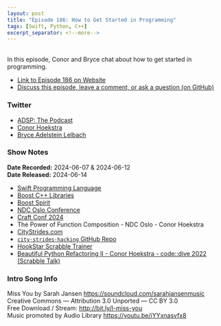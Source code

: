 ```yaml
---
layout: post
title: "Episode 186: How to Get Started in Programming"
tags: [Swift, Python, C++]
excerpt_separator: <!--more-->
---
```



<br>In this episode, Conor and Bryce chat about how to get started in programming.

<!--more-->

* [Link to Episode 186 on Website](https://adspthepodcast.com/2024/06/14/Episode-186.html)
* [Discuss this episode, leave a comment, or ask a question (on GitHub)](https://github.com/codereport/adsp2/discussions/85)

### Twitter
 
* [ADSP: The Podcast](https://twitter.com/adspthepodcast)
* [Conor Hoekstra](https://twitter.com/code_report)
* [Bryce Adelstein Lelbach](https://twitter.com/blelbach)

### Show Notes

**Date Recorded:** 2024-06-07 & 2024-06-12 <br>
**Date Released:** 2024-06-14

* [Swift Programming Language](https://swift.org/)
* [Boost C++ Libraries](https://www.boost.org/) 
* [Boost Spirit](https://github.com/boostorg/spirit)
* [NDC Oslo Conference](https://ndcoslo.com/)
* [Craft Conf 2024](https://craft-conf.com/2024/)
* The Power of Function Composition - NDC Oslo - Conor Hoekstra
* [CityStrides.com](https://citystrides.com/)
* [`city-strides-hacking` GitHub Repo](https://github.com/codereport/city-strides-hacking)
* [HookStar Scrabble Trainer](https://github.com/codereport/scrabble)
* [Beautiful Python Refactoring II - Conor Hoekstra - code::dive 2022 (Scrabble Talk)](https://www.youtube.com/watch?v=nXZQfdxWgh0)

### Intro Song Info
 
Miss You by Sarah Jansen https://soundcloud.com/sarahjansenmusic<br>
Creative Commons — Attribution 3.0 Unported — CC BY 3.0<br>
Free Download / Stream: http://bit.ly/l-miss-you<br>
Music promoted by Audio Library https://youtu.be/iYYxnasvfx8<br>

